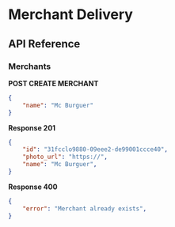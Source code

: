 # Merchant Delivery 

## API Reference

### Merchants
__POST CREATE MERCHANT__
```json
{
    "name": "Mc Burguer"
}
```
__Response 201__
```json
{
    "id": "31fcclo9880-09eee2-de99001ccce40",
    "photo_url": "https://",
    "name": "Mc Burguer",
}
```
__Response 400__
```json
{
    "error": "Merchant already exists",
}
```